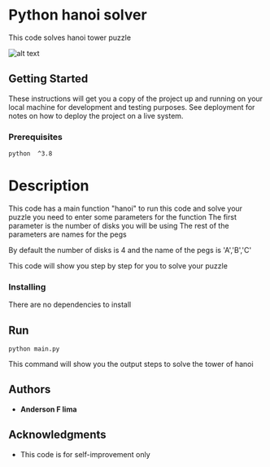# Python hanoi solver

This code solves hanoi tower puzzle


![alt text](https://slideplayer.com/slide/10563993/36/images/1/Tower+of+Hanoi+Tower+of+Hanoi+is+a+mathematical+puzzle+invented+by+a+French+Mathematician+Edouard+Lucas+in.jpg)

## Getting Started

These instructions will get you a copy of the project up and running on your local machine for development and testing purposes. See deployment for notes on how to deploy the project on a live system.

### Prerequisites

```
python  ^3.8

```
# Description
This code has a main function "hanoi" to run this code and solve your puzzle you need to enter some parameters for the function
The first parameter is the number of disks you will be using
The rest of the parameters are names for the pegs

By default the number of disks is 4 and the name of the pegs is 'A','B','C'

This code will show you step by step for you to solve your puzzle

### Installing

There are no dependencies to install

## Run

```
python main.py
```

This command will show you the output steps to solve the tower of hanoi

## Authors

* **Anderson F lima**

## Acknowledgments

* This code is for self-improvement only
